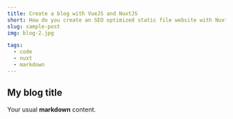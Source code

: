 ```yaml
---
title: Create a blog with VueJS and NuxtJS
short: How do you create an SEO optimized static file website with NuxtJS and markdown files, together with an sitemap.xml and tag pages.
slug: sample-post
img: blog-2.jpg

tags:
  - code
  - nuxt
  - markdown
---
```


## My blog title

Your usual **markdown** content. 